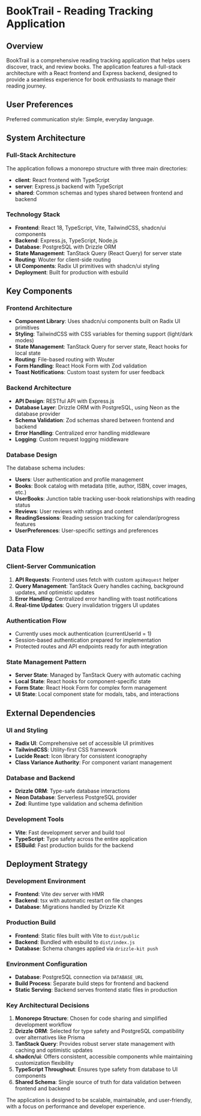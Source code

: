 # BookTrail - Reading Tracking Application

## Overview

BookTrail is a comprehensive reading tracking application that helps users discover, track, and review books. The application features a full-stack architecture with a React frontend and Express backend, designed to provide a seamless experience for book enthusiasts to manage their reading journey.

## User Preferences

Preferred communication style: Simple, everyday language.

## System Architecture

### Full-Stack Architecture
The application follows a monorepo structure with three main directories:
- **client**: React frontend with TypeScript
- **server**: Express.js backend with TypeScript
- **shared**: Common schemas and types shared between frontend and backend

### Technology Stack
- **Frontend**: React 18, TypeScript, Vite, TailwindCSS, shadcn/ui components
- **Backend**: Express.js, TypeScript, Node.js
- **Database**: PostgreSQL with Drizzle ORM
- **State Management**: TanStack Query (React Query) for server state
- **Routing**: Wouter for client-side routing
- **UI Components**: Radix UI primitives with shadcn/ui styling
- **Deployment**: Built for production with esbuild

## Key Components

### Frontend Architecture
- **Component Library**: Uses shadcn/ui components built on Radix UI primitives
- **Styling**: TailwindCSS with CSS variables for theming support (light/dark modes)
- **State Management**: TanStack Query for server state, React hooks for local state
- **Routing**: File-based routing with Wouter
- **Form Handling**: React Hook Form with Zod validation
- **Toast Notifications**: Custom toast system for user feedback

### Backend Architecture
- **API Design**: RESTful API with Express.js
- **Database Layer**: Drizzle ORM with PostgreSQL, using Neon as the database provider
- **Schema Validation**: Zod schemas shared between frontend and backend
- **Error Handling**: Centralized error handling middleware
- **Logging**: Custom request logging middleware

### Database Design
The database schema includes:
- **Users**: User authentication and profile management
- **Books**: Book catalog with metadata (title, author, ISBN, cover images, etc.)
- **UserBooks**: Junction table tracking user-book relationships with reading status
- **Reviews**: User reviews with ratings and content
- **ReadingSessions**: Reading session tracking for calendar/progress features
- **UserPreferences**: User-specific settings and preferences

## Data Flow

### Client-Server Communication
1. **API Requests**: Frontend uses fetch with custom `apiRequest` helper
2. **Query Management**: TanStack Query handles caching, background updates, and optimistic updates
3. **Error Handling**: Centralized error handling with toast notifications
4. **Real-time Updates**: Query invalidation triggers UI updates

### Authentication Flow
- Currently uses mock authentication (currentUserId = 1)
- Session-based authentication prepared for implementation
- Protected routes and API endpoints ready for auth integration

### State Management Pattern
- **Server State**: Managed by TanStack Query with automatic caching
- **Local State**: React hooks for component-specific state
- **Form State**: React Hook Form for complex form management
- **UI State**: Local component state for modals, tabs, and interactions

## External Dependencies

### UI and Styling
- **Radix UI**: Comprehensive set of accessible UI primitives
- **TailwindCSS**: Utility-first CSS framework
- **Lucide React**: Icon library for consistent iconography
- **Class Variance Authority**: For component variant management

### Database and Backend
- **Drizzle ORM**: Type-safe database interactions
- **Neon Database**: Serverless PostgreSQL provider
- **Zod**: Runtime type validation and schema definition

### Development Tools
- **Vite**: Fast development server and build tool
- **TypeScript**: Type safety across the entire application
- **ESBuild**: Fast production builds for the backend

## Deployment Strategy

### Development Environment
- **Frontend**: Vite dev server with HMR
- **Backend**: tsx with automatic restart on file changes
- **Database**: Migrations handled by Drizzle Kit

### Production Build
- **Frontend**: Static files built with Vite to `dist/public`
- **Backend**: Bundled with esbuild to `dist/index.js`
- **Database**: Schema changes applied via `drizzle-kit push`

### Environment Configuration
- **Database**: PostgreSQL connection via `DATABASE_URL`
- **Build Process**: Separate build steps for frontend and backend
- **Static Serving**: Backend serves frontend static files in production

### Key Architectural Decisions

1. **Monorepo Structure**: Chosen for code sharing and simplified development workflow
2. **Drizzle ORM**: Selected for type safety and PostgreSQL compatibility over alternatives like Prisma
3. **TanStack Query**: Provides robust server state management with caching and optimistic updates
4. **shadcn/ui**: Offers consistent, accessible components while maintaining customization flexibility
5. **TypeScript Throughout**: Ensures type safety from database to UI components
6. **Shared Schema**: Single source of truth for data validation between frontend and backend

The application is designed to be scalable, maintainable, and user-friendly, with a focus on performance and developer experience.